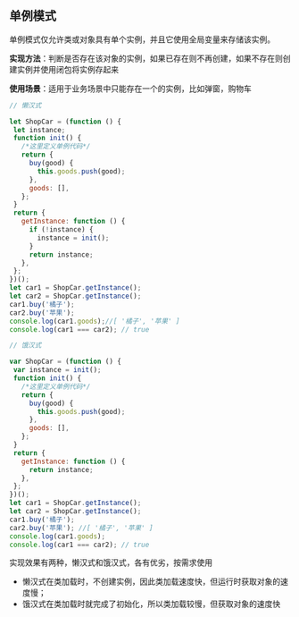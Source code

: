 
## 单例模式

单例模式仅允许类或对象具有单个实例，并且它使用全局变量来存储该实例。

**实现方法**：判断是否存在该对象的实例，如果已存在则不再创建，如果不存在则创建实例并使用闭包将实例存起来

**使用场景**：适用于业务场景中只能存在一个的实例，比如弹窗，购物车

```javascript
// 懒汉式

let ShopCar = (function () {
 let instance; 
 function init() {
   /*这里定义单例代码*/
   return {
     buy(good) {
       this.goods.push(good);
     },
     goods: [],
   };
 }
 return {
   getInstance: function () {
     if (!instance) {
       instance = init();
     }
     return instance;
   },
 };
})();
let car1 = ShopCar.getInstance();
let car2 = ShopCar.getInstance();
car1.buy('橘子'); 
car2.buy('苹果'); 
console.log(car1.goods);//[ '橘子', '苹果' ]
console.log(car1 === car2); // true
```
```javascript
// 饿汉式

var ShopCar = (function () {
 var instance = init();
 function init() {
   /*这里定义单例代码*/
   return {
     buy(good) {
       this.goods.push(good);
     },
     goods: [],
   };
 }
 return {
   getInstance: function () {
     return instance;
   },
 };
})();
let car1 = ShopCar.getInstance();
let car2 = ShopCar.getInstance();
car1.buy('橘子');
car2.buy('苹果'); //[ '橘子', '苹果' ]
console.log(car1.goods);
console.log(car1 === car2); // true
```
实现效果有两种，懒汉式和饿汉式，各有优劣，按需求使用
- 懒汉式在类加载时，不创建实例，因此类加载速度快，但运行时获取对象的速度慢；
- 饿汉式在类加载时就完成了初始化，所以类加载较慢，但获取对象的速度快